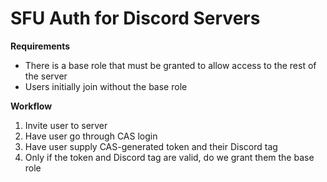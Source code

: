 # SFU Auth for Discord Servers

**Requirements**
- There is a base role that must be granted to allow access to the rest of the server
- Users initially join without the base role

**Workflow**
1. Invite user to server
2. Have user go through CAS login
3. Have user supply CAS-generated token and their Discord tag
4. Only if the token and Discord tag are valid, do we grant them the base role
